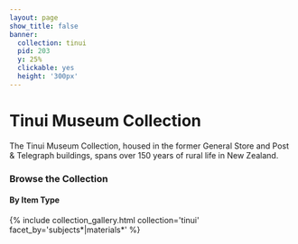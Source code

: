 ```yaml
---
layout: page
show_title: false
banner:
  collection: tinui
  pid: 203
  y: 25%
  clickable: yes
  height: '300px'
---
```


# Tinui Museum Collection

The Tinui Museum Collection, housed in the former General Store and Post & Telegraph buildings, spans over 150 years of
rural life in New Zealand.

### Browse the Collection

#### By Item Type
{% include collection_gallery.html collection='tinui' facet_by='subjects*|materials*' %}
